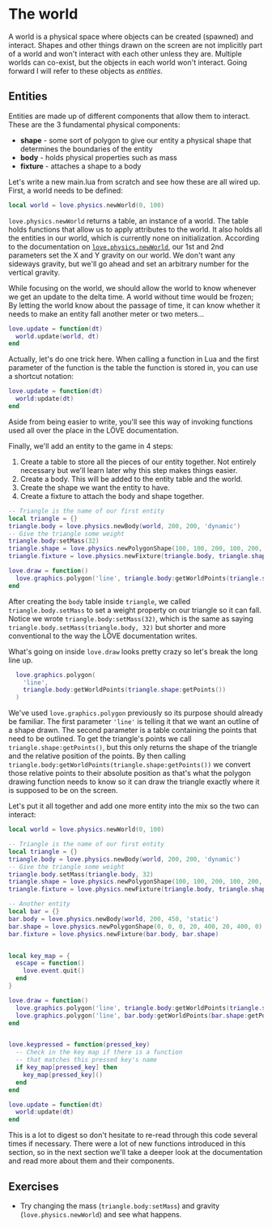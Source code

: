 # The world

A world is a physical space where objects can be created (spawned) and interact.
Shapes and other things drawn on the screen are not implicitly part of a world and won't interact with each other unless they are.
Multiple worlds can co-exist, but the objects in each world won't interact.
Going forward I will refer to these objects as *entities*.

## Entities

Entities are made up of different components that allow them to interact.
These are the 3 fundamental physical components:

- **shape** - some sort of polygon to give our entity a physical shape that determines the boundaries of the entity
- **body** - holds physical properties such as mass
- **fixture** - attaches a shape to a body

Let's write a new main.lua from scratch and see how these are all wired up.
First, a world needs to be defined:

```lua
local world = love.physics.newWorld(0, 100)
```

`love.physics.newWorld` returns a table, an instance of a world.
The table holds functions that allow us to apply attributes to the world.
It also holds all the entities in our world, which is currently none on initialization.
According to the documentation on [`love.physics.newWorld`](https://love2d.org/wiki/love.physics.newWorld), our 1st and 2nd parameters set the X and Y gravity on our world.
We don't want any sideways gravity, but we'll go ahead and set an arbitrary number for the vertical gravity.


While focusing on the world, we should allow the world to know whenever we get an update to the delta time.
A world without time would be frozen;
By letting the world know about the passage of time, it can know whether it needs to make an entity fall another meter or two meters…

```lua
love.update = function(dt)
  world.update(world, dt)
end
```

Actually, let's do one trick here.
When calling a function in Lua and the first parameter of the function is the table the function is stored in, you can use a shortcut notation:

```lua
love.update = function(dt)
  world:update(dt)
end
```

Aside from being easier to write, you'll see this way of invoking functions used all over the place in the LÖVE documentation.


Finally, we'll add an entity to the game in 4 steps:
1. Create a table to store all the pieces of our entity together. Not entirely necessary but we'll learn later why this step makes things easier.
2. Create a body. This will be added to the entity table and the world.
3. Create the shape we want the entity to have.
4. Create a fixture to attach the body and shape together.

```lua
-- Triangle is the name of our first entity
local triangle = {}
triangle.body = love.physics.newBody(world, 200, 200, 'dynamic')
-- Give the triangle some weight
triangle.body:setMass(32)
triangle.shape = love.physics.newPolygonShape(100, 100, 200, 100, 200, 200)
triangle.fixture = love.physics.newFixture(triangle.body, triangle.shape)

love.draw = function()
  love.graphics.polygon('line', triangle.body:getWorldPoints(triangle.shape:getPoints()))
end
```

After creating the `body` table inside `triangle`, we called `triangle.body.setMass` to set a weight property on our triangle so it can fall.
Notice we wrote `triangle.body:setMass(32)`, which is the same as saying `triangle.body.setMass(triangle.body, 32)` but shorter and more conventional to the way the LÖVE documentation writes.

What's going on inside `love.draw` looks pretty crazy so let's break the long line up.

```lua
  love.graphics.polygon(
    'line',
    triangle.body:getWorldPoints(triangle.shape:getPoints())
  )
```

We've used `love.graphics.polygon` previously so its purpose should already be familiar.
The first parameter `'line'` is telling it that we want an outline of a shape drawn.
The second parameter is a table containing the points that need to be outlined.
To get the triangle's points we call `triangle.shape:getPoints()`, but this only returns the shape of the triangle and the relative position of the points.
By then calling `triangle.body:getWorldPoints(triangle.shape:getPoints())` we convert those relative points to their absolute position as that's what the polygon drawing function needs to know so it can draw the triangle exactly where it is supposed to be on the screen.


Let's put it all together and add one more entity into the mix so the two can interact:

```lua
local world = love.physics.newWorld(0, 100)

-- Triangle is the name of our first entity
local triangle = {}
triangle.body = love.physics.newBody(world, 200, 200, 'dynamic')
-- Give the triangle some weight
triangle.body.setMass(triangle.body, 32)
triangle.shape = love.physics.newPolygonShape(100, 100, 200, 100, 200, 200)
triangle.fixture = love.physics.newFixture(triangle.body, triangle.shape)

-- Another entity
local bar = {}
bar.body = love.physics.newBody(world, 200, 450, 'static')
bar.shape = love.physics.newPolygonShape(0, 0, 0, 20, 400, 20, 400, 0)
bar.fixture = love.physics.newFixture(bar.body, bar.shape)


local key_map = {
  escape = function()
    love.event.quit()
  end
}

love.draw = function()
  love.graphics.polygon('line', triangle.body:getWorldPoints(triangle.shape:getPoints()))
  love.graphics.polygon('line', bar.body:getWorldPoints(bar.shape:getPoints()))
end


love.keypressed = function(pressed_key)
  -- Check in the key map if there is a function
  -- that matches this pressed key's name
  if key_map[pressed_key] then
    key_map[pressed_key]()
  end
end

love.update = function(dt)
  world:update(dt)
end
```

This is a lot to digest so don't hesitate to re-read through this code several times if necessary.
There were a lot of new functions introduced in this section, so in the next section we'll take a deeper look at the documentation and read more about them and their components.

## Exercises

- Try changing the mass (`triangle.body:setMass`) and gravity (`love.physics.newWorld`) and see what happens.
